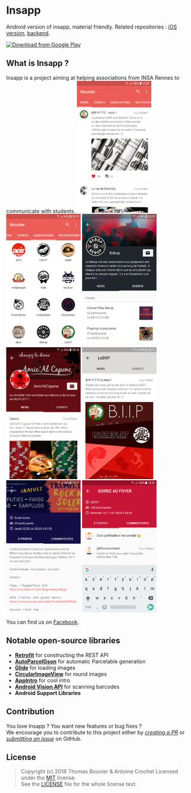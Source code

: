 # Insapp
Android version of insapp, material friendly. Related repositories : [iOS version](https://github.com/fthomasmorel/insapp-iOS), [backend](https://github.com/tomatrocho/insapp-server).

[<img src="https://play.google.com/intl/en_us/badges/images/generic/en_badge_web_generic.png" 
      alt="Download from Google Play" 
      height="80">](https://play.google.com/store/apps/details?id=fr.insapp.insapp)

## What is Insapp ?

Insapp is a project aiming at helping associations from INSA Rennes to communicate with students.
<img src="/screenshots/1.png?raw=true" width="200">
<img src="/screenshots/2.png?raw=true" width="200">
<img src="/screenshots/3.png?raw=true" width="200">
<img src="/screenshots/4.png?raw=true" width="200">
<img src="/screenshots/5.png?raw=true" width="200">
<img src="/screenshots/6.png?raw=true" width="200">
<img src="/screenshots/7.png?raw=true" width="200">

You can find us on [Facebook](https://www.facebook.com/insapp.crew/).

## Notable open-source libraries

- [**Retrofit**](https://github.com/square/retrofit) for constructing the REST API
- [**AutoParcelGson**](https://github.com/evant/auto-parcel-gson) for automatic Parcelable generation
- [**Glide**](https://github.com/bumptech/glide) for loading images
- [**CircularImageView**](https://github.com/hdodenhof/CircleImageView) for round images
- [**AppIntro**](https://github.com/apl-devs/AppIntro) for cool intro
- [**Android Vision API**](https://github.com/googlesamples/android-vision) for scanning barcodes
- **Android Support Libraries**

## Contribution

You love Insapp ? You want new features or bug fixes ?  
We encourage you to contribute to this project either by [_creating a PR_](https://github.com/tomatrocho/insapp-android/compare) or [_submitting an issue_](https://github.com/tomatrocho/insapp-android/issues) on GitHub.

## License

> Copyright (c) 2018 Thomas Bouvier & Antoine Crochet
> Licensed under the [MIT](https://en.wikipedia.org/wiki/MIT_License) license.  
> See the [LICENSE](https://github.com/tomatrocho/insapp-android/blob/master/LICENSE) file for the whole license text.
